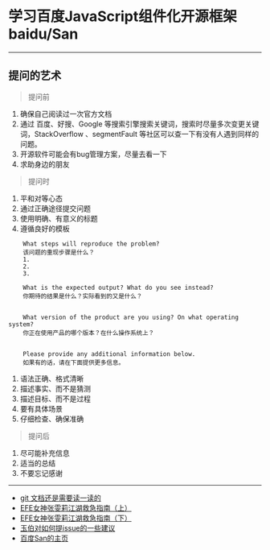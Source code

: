 # 学习百度JavaScript组件化开源框架 baidu/San 
---

## 提问的艺术

  > 提问前

  1. 确保自己阅读过一次官方文档
  2. 通过 百度、好搜、Google 等搜索引擎搜索关键词，搜索时尽量多次变更关键词，StackOverflow 、segmentFault 等社区可以查一下有没有人遇到同样的问题。
  1. 开源软件可能会有bug管理方案，尽量去看一下
  1. 求助身边的朋友

  > 提问时
  1. 平和对等心态
  1. 通过正确途径提交问题
  1. 使用明确、有意义的标题
  1. 遵循良好的模板
  ```
      What steps will reproduce the problem? 
      该问题的重现步骤是什么？
      1. 
      2. 
      3. 

      What is the expected output? What do you see instead? 
      你期待的结果是什么？实际看到的又是什么？


      What version of the product are you using? On what operating system? 
      你正在使用产品的哪个版本？在什么操作系统上？


      Please provide any additional information below.
      如果有的话，请在下面提供更多信息。
  ```
  1. 语法正确、格式清晰
  1. 描述事实、而不是猜测
  1. 描述目标、而不是过程
  1. 要有具体场景
  1. 仔细检查、确保准确

  > 提问后
  1. 尽可能补充信息
  1. 适当的总结
  1. 不要忘记感谢

---

<ul>
  <li><a href="https://git-scm.com/docs">git 文档还是需要读一读的</a></li>
  <li><a href="http://zhangwenli.com/blog/2016/02/19/ask-for-technical-help/">EFE女神张雯莉江湖救急指南（上）</a></li>
  <li><a href="http://zhangwenli.com/blog/2016/02/21/ask-for-technical-help/">EFE女神张雯莉江湖救急指南（下）</a></li>
  <li><a href="https://github.com/seajs/seajs/issues/545">玉伯对如何提issue的一些建议</a></li>
  <li><a href="https://baidu.github.io/san/">百度San的主页</a></li>
</ul>
